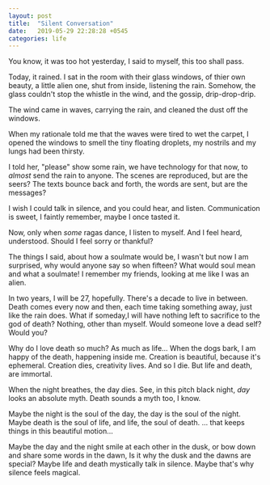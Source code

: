 ```yaml
---
layout: post
title:  "Silent Conversation"
date:   2019-05-29 22:28:28 +0545
categories: life
---
```

You know,
it was too hot yesterday,
I said to myself, this too shall pass.

Today, it rained.
I sat in the room with their glass windows,
of thier own beauty, a little alien one,
shut from inside,
listening the rain.
Somehow, the glass couldn't stop
the whistle in the wind,
and the gossip, drip-drop-drip.

The wind came in waves,
carrying the rain,
and cleaned the dust off the windows.

When my rationale told me
that the waves were tired to wet the carpet,
I opened the windows
to smell the tiny floating droplets,
my nostrils and my lungs had been thirsty.

I told her, "please" show some rain,
we have technology for that now,
to *almost* send the rain to anyone.
The scenes are reproduced,
but are the seers?
The texts bounce back and forth,
the words are sent,
but are the messages?

I wish I could talk in silence,
and you could hear, and listen.
Communication is sweet, I faintly remember,
maybe I once tasted it.

Now, only when *some* ragas dance,
I listen to myself.
And I feel heard, understood.
Should I feel sorry or thankful?

The things I said, about how a soulmate would be,
I wasn't but now I am surprised,
why would anyone say so when fifteen?
What would soul mean and what a soulmate!
I remember my friends,
looking at me like I was an alien.

In two years, I will be 27, hopefully.
There's a decade to live in between.
Death comes every now and then,
each time taking something away,
just like the rain does.
What if someday,I will have nothing left
to sacrifice to the god of death?
Nothing, other than myself.
Would someone love a dead self?
Would you?

Why do I love death so much?
As much as life...
When the dogs bark,
I am happy of the death,
happening inside me.
Creation is beautiful,
because it's ephemeral.
Creation dies, creativity lives.
And so I die.
But life and death, are immortal.

When the night breathes, the day dies.
See, in this pitch black night, *day* looks an absolute myth.
Death sounds a myth too, I know.

Maybe the night is the soul of the day,
the day is the soul of the night.
Maybe death is the soul of life,
and life, the soul of death.
...
that keeps things in this beautiful motion...

Maybe the day and the night smile at each other in the dusk,
or bow down and share some words in the dawn, 
Is it why the dusk and the dawns are special?
Maybe life and death mystically talk in silence.
Maybe that's why silence feels magical.

<div class="fb-comments" data-href="https://scimad.github.io/work/2019/05/21/silent-conversation.html" data-width="600" data-numposts="5"></div>
